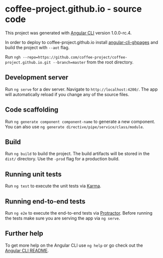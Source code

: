 # coffee-project.github.io - source code

This project was generated with [Angular CLI](https://github.com/angular/angular-cli) version 1.0.0-rc.4.

In order to deploy to coffee-project.github.io install [angular-cli-ghpages](https://github.com/angular-buch/angular-cli-ghpages) and build the project with `--aot` flag.

Run `ngh --repo=https://github.com/coffee-project/coffee-project.github.io.git --branch=master` from the root directory.

## Development server

Run `ng serve` for a dev server. Navigate to `http://localhost:4200/`. The app will automatically reload if you change any of the source files.

## Code scaffolding

Run `ng generate component component-name` to generate a new component. You can also use `ng generate directive/pipe/service/class/module`.

## Build

Run `ng build` to build the project. The build artifacts will be stored in the `dist/` directory. Use the `-prod` flag for a production build.

## Running unit tests

Run `ng test` to execute the unit tests via [Karma](https://karma-runner.github.io).

## Running end-to-end tests

Run `ng e2e` to execute the end-to-end tests via [Protractor](http://www.protractortest.org/).
Before running the tests make sure you are serving the app via `ng serve`.

## Further help

To get more help on the Angular CLI use `ng help` or go check out the [Angular CLI README](https://github.com/angular/angular-cli/blob/master/README.md).
